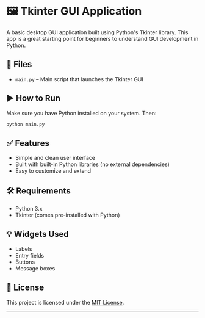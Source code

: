 # 🖼️ Tkinter GUI Application

A basic desktop GUI application built using Python's Tkinter library. This app is a great starting point for beginners to understand GUI development in Python.

## 📁 Files

* `main.py` – Main script that launches the Tkinter GUI

## ▶️ How to Run

Make sure you have Python installed on your system. Then:

```bash
python main.py
```

## ✅ Features

* Simple and clean user interface
* Built with built-in Python libraries (no external dependencies)
* Easy to customize and extend

## 🛠 Requirements

* Python 3.x
* Tkinter (comes pre-installed with Python)

## 💡 Widgets Used

* Labels
* Entry fields
* Buttons
* Message boxes

## 📄 License

This project is licensed under the [MIT License](LICENSE).

---
